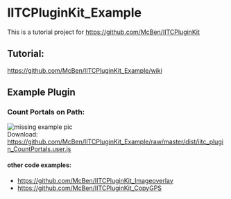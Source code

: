# IITCPluginKit_Example
This is a tutorial project for https://github.com/McBen/IITCPluginKit

## Tutorial: 
https://github.com/McBen/IITCPluginKit_Example/wiki

## Example Plugin 
### Count Portals on Path:
![missing example pic](https://github.com/...)  
Download: https://github.com/McBen/IITCPluginKit_Example/raw/master/dist/iitc_plugin_CountPortals.user.js

#### other code examples:  
- https://github.com/McBen/IITCPluginKit_Imageoverlay
- https://github.com/McBen/IITCPluginKit_CopyGPS
